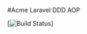 #Acme Laravel DDD AOP 

[![Build Status](https://travis-ci.org/acmee/laravel-ddd-aop-acme.svg?branch=master)]
